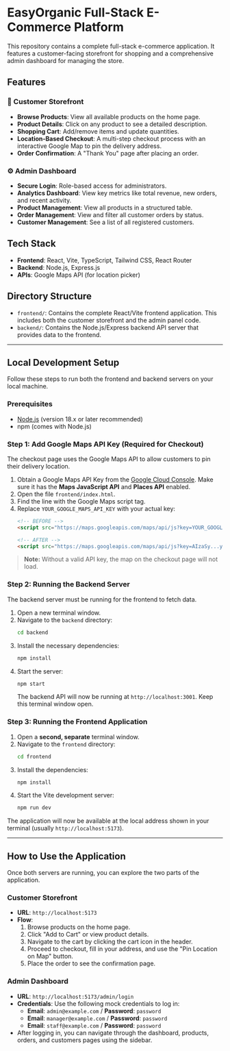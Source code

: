 
# EasyOrganic Full-Stack E-Commerce Platform

This repository contains a complete full-stack e-commerce application. It features a customer-facing storefront for shopping and a comprehensive admin dashboard for managing the store.

## Features

### 🛒 Customer Storefront
- **Browse Products**: View all available products on the home page.
- **Product Details**: Click on any product to see a detailed description.
- **Shopping Cart**: Add/remove items and update quantities.
- **Location-Based Checkout**: A multi-step checkout process with an interactive Google Map to pin the delivery address.
- **Order Confirmation**: A "Thank You" page after placing an order.

### ⚙️ Admin Dashboard
- **Secure Login**: Role-based access for administrators.
- **Analytics Dashboard**: View key metrics like total revenue, new orders, and recent activity.
- **Product Management**: View all products in a structured table.
- **Order Management**: View and filter all customer orders by status.
- **Customer Management**: See a list of all registered customers.

## Tech Stack

- **Frontend**: React, Vite, TypeScript, Tailwind CSS, React Router
- **Backend**: Node.js, Express.js
- **APIs**: Google Maps API (for location picker)

## Directory Structure

-   `frontend/`: Contains the complete React/Vite frontend application. This includes both the customer storefront and the admin panel code.
-   `backend/`: Contains the Node.js/Express backend API server that provides data to the frontend.

---

## Local Development Setup

Follow these steps to run both the frontend and backend servers on your local machine.

### Prerequisites

-   [Node.js](https://nodejs.org/) (version 18.x or later recommended)
-   npm (comes with Node.js)

### Step 1: Add Google Maps API Key (Required for Checkout)

The checkout page uses the Google Maps API to allow customers to pin their delivery location.

1.  Obtain a Google Maps API Key from the [Google Cloud Console](https://console.cloud.google.com/google/maps-apis/overview). Make sure it has the **Maps JavaScript API** and **Places API** enabled.
2.  Open the file `frontend/index.html`.
3.  Find the line with the Google Maps script tag.
4.  Replace `YOUR_GOOGLE_MAPS_API_KEY` with your actual key:
    ```html
    <!-- BEFORE -->
    <script src="https://maps.googleapis.com/maps/api/js?key=YOUR_GOOGLE_MAPS_API_KEY&libraries=places"></script>

    <!-- AFTER -->
    <script src="https://maps.googleapis.com/maps/api/js?key=AIzaSy...your...actual...key&libraries=places"></script>
    ```
> **Note:** Without a valid API key, the map on the checkout page will not load.

### Step 2: Running the Backend Server

The backend server must be running for the frontend to fetch data.

1.  Open a new terminal window.
2.  Navigate to the `backend` directory:
    ```sh
    cd backend
    ```
3.  Install the necessary dependencies:
    ```sh
    npm install
    ```
4.  Start the server:
    ```sh
    npm start
    ```
    The backend API will now be running at `http://localhost:3001`. Keep this terminal window open.

### Step 3: Running the Frontend Application

1.  Open a **second, separate** terminal window.
2.  Navigate to the `frontend` directory:
    ```sh
    cd frontend
    ```
3.  Install the dependencies:
    ```sh
    npm install
    ```
4.  Start the Vite development server:
    ```sh
    npm run dev
    ```
The application will now be available at the local address shown in your terminal (usually `http://localhost:5173`).

---

## How to Use the Application

Once both servers are running, you can explore the two parts of the application.

### Customer Storefront

-   **URL**: `http://localhost:5173`
-   **Flow**:
    1.  Browse products on the home page.
    2.  Click "Add to Cart" or view product details.
    3.  Navigate to the cart by clicking the cart icon in the header.
    4.  Proceed to checkout, fill in your address, and use the "Pin Location on Map" button.
    5.  Place the order to see the confirmation page.

### Admin Dashboard

-   **URL**: `http://localhost:5173/admin/login`
-   **Credentials**: Use the following mock credentials to log in:
    -   **Email**: `admin@example.com` / **Password**: `password`
    -   **Email**: `manager@example.com` / **Password**: `password`
    -   **Email**: `staff@example.com` / **Password**: `password`
-   After logging in, you can navigate through the dashboard, products, orders, and customers pages using the sidebar.